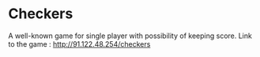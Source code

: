 # Checkers
A well-known game for single player with possibility of keeping score. 
Link to the game : http://91.122.48.254/checkers
